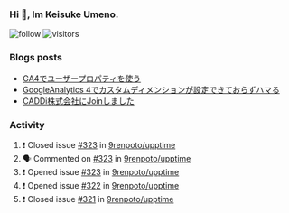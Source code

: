 ### Hi 👋, Im Keisuke Umeno.

<!--
**9renpoto/9renpoto** is a ✨ _special_ ✨ repository because its `README.md` (this file) appears on your GitHub profile.

Here are some ideas to get you started:

- 🔭 I’m currently working on ...
- 🌱 I’m currently learning ...
- 👯 I’m looking to collaborate on ...
- 🤔 I’m looking for help with ...
- 💬 Ask me about ...
- 📫 How to reach me: ...
- 😄 Pronouns: ...
- ⚡ Fun fact: ...
-->

![follow](https://img.shields.io/github/followers/9renpoto?label=Follow&style=social)
![visitors](https://komarev.com/ghpvc/?username=9renpoto&label=Profile%20views&color=0e75b6&style=flat)

### Blogs posts

<!-- BLOG-POST-LIST:START -->
- [GA4でユーザープロパティを使う](https://9renpoto.dev/2021/02/21/google-analytics-4-user-properties/)
- [GoogleAnalytics 4でカスタムディメンションが設定できておらずハマる](https://9renpoto.dev/2021/02/13/google-analytics-4/)
- [CADDi株式会社にJoinしました](https://9renpoto.dev/2020/12/05/join/)
<!-- BLOG-POST-LIST:END -->

### Activity

<!--START_SECTION:activity-->
1. ❗️ Closed issue [#323](https://github.com/9renpoto/upptime/issues/323) in [9renpoto/upptime](https://github.com/9renpoto/upptime)
2. 🗣 Commented on [#323](https://github.com/9renpoto/upptime/issues/323) in [9renpoto/upptime](https://github.com/9renpoto/upptime)
3. ❗️ Opened issue [#323](https://github.com/9renpoto/upptime/issues/323) in [9renpoto/upptime](https://github.com/9renpoto/upptime)
4. ❗️ Opened issue [#322](https://github.com/9renpoto/upptime/issues/322) in [9renpoto/upptime](https://github.com/9renpoto/upptime)
5. ❗️ Closed issue [#321](https://github.com/9renpoto/upptime/issues/321) in [9renpoto/upptime](https://github.com/9renpoto/upptime)
<!--END_SECTION:activity-->

<!--START_SECTION:waka-->
<!--END_SECTION:waka-->
